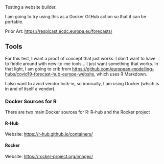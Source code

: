 Testing a website builder. 

I am going to try using this as a Docker GitHub action so that it can be portable.

Prior Art: https://respicast.ecdc.europa.eu/forecasts/



## Tools

For this test, I want a proof of concept that just works. I don't want to have to
fiddle around with new-to-me tools... I just want something that works. In that
light, I am going to crib from https://github.com/european-modelling-hubs/covid19-forecast-hub-europe-website,
which uses R Markdown. 

I also want to avoid vendor lock-in, so ironically, I am using Docker (which is in and of itself a vendor).

### Docker Sources for R

There are two main Docker sources for R: R-hub and the Rocker project

#### R-Hub

Website: https://r-hub.github.io/containers/

#### Rocker

Website: https://rocker-project.org/images/


